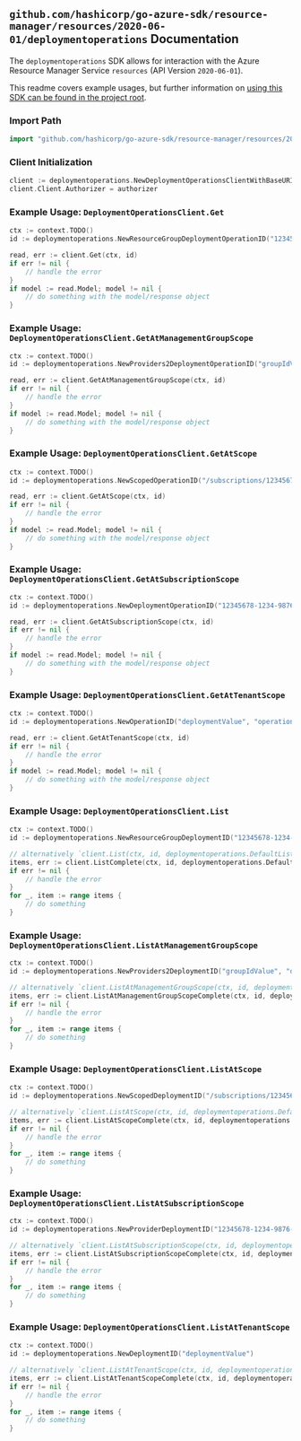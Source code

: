 
## `github.com/hashicorp/go-azure-sdk/resource-manager/resources/2020-06-01/deploymentoperations` Documentation

The `deploymentoperations` SDK allows for interaction with the Azure Resource Manager Service `resources` (API Version `2020-06-01`).

This readme covers example usages, but further information on [using this SDK can be found in the project root](https://github.com/hashicorp/go-azure-sdk/tree/main/docs).

### Import Path

```go
import "github.com/hashicorp/go-azure-sdk/resource-manager/resources/2020-06-01/deploymentoperations"
```


### Client Initialization

```go
client := deploymentoperations.NewDeploymentOperationsClientWithBaseURI("https://management.azure.com")
client.Client.Authorizer = authorizer
```


### Example Usage: `DeploymentOperationsClient.Get`

```go
ctx := context.TODO()
id := deploymentoperations.NewResourceGroupDeploymentOperationID("12345678-1234-9876-4563-123456789012", "example-resource-group", "deploymentValue", "operationIdValue")

read, err := client.Get(ctx, id)
if err != nil {
	// handle the error
}
if model := read.Model; model != nil {
	// do something with the model/response object
}
```


### Example Usage: `DeploymentOperationsClient.GetAtManagementGroupScope`

```go
ctx := context.TODO()
id := deploymentoperations.NewProviders2DeploymentOperationID("groupIdValue", "deploymentValue", "operationIdValue")

read, err := client.GetAtManagementGroupScope(ctx, id)
if err != nil {
	// handle the error
}
if model := read.Model; model != nil {
	// do something with the model/response object
}
```


### Example Usage: `DeploymentOperationsClient.GetAtScope`

```go
ctx := context.TODO()
id := deploymentoperations.NewScopedOperationID("/subscriptions/12345678-1234-9876-4563-123456789012/resourceGroups/some-resource-group", "deploymentValue", "operationIdValue")

read, err := client.GetAtScope(ctx, id)
if err != nil {
	// handle the error
}
if model := read.Model; model != nil {
	// do something with the model/response object
}
```


### Example Usage: `DeploymentOperationsClient.GetAtSubscriptionScope`

```go
ctx := context.TODO()
id := deploymentoperations.NewDeploymentOperationID("12345678-1234-9876-4563-123456789012", "deploymentValue", "operationIdValue")

read, err := client.GetAtSubscriptionScope(ctx, id)
if err != nil {
	// handle the error
}
if model := read.Model; model != nil {
	// do something with the model/response object
}
```


### Example Usage: `DeploymentOperationsClient.GetAtTenantScope`

```go
ctx := context.TODO()
id := deploymentoperations.NewOperationID("deploymentValue", "operationIdValue")

read, err := client.GetAtTenantScope(ctx, id)
if err != nil {
	// handle the error
}
if model := read.Model; model != nil {
	// do something with the model/response object
}
```


### Example Usage: `DeploymentOperationsClient.List`

```go
ctx := context.TODO()
id := deploymentoperations.NewResourceGroupDeploymentID("12345678-1234-9876-4563-123456789012", "example-resource-group", "deploymentValue")

// alternatively `client.List(ctx, id, deploymentoperations.DefaultListOperationOptions())` can be used to do batched pagination
items, err := client.ListComplete(ctx, id, deploymentoperations.DefaultListOperationOptions())
if err != nil {
	// handle the error
}
for _, item := range items {
	// do something
}
```


### Example Usage: `DeploymentOperationsClient.ListAtManagementGroupScope`

```go
ctx := context.TODO()
id := deploymentoperations.NewProviders2DeploymentID("groupIdValue", "deploymentValue")

// alternatively `client.ListAtManagementGroupScope(ctx, id, deploymentoperations.DefaultListAtManagementGroupScopeOperationOptions())` can be used to do batched pagination
items, err := client.ListAtManagementGroupScopeComplete(ctx, id, deploymentoperations.DefaultListAtManagementGroupScopeOperationOptions())
if err != nil {
	// handle the error
}
for _, item := range items {
	// do something
}
```


### Example Usage: `DeploymentOperationsClient.ListAtScope`

```go
ctx := context.TODO()
id := deploymentoperations.NewScopedDeploymentID("/subscriptions/12345678-1234-9876-4563-123456789012/resourceGroups/some-resource-group", "deploymentValue")

// alternatively `client.ListAtScope(ctx, id, deploymentoperations.DefaultListAtScopeOperationOptions())` can be used to do batched pagination
items, err := client.ListAtScopeComplete(ctx, id, deploymentoperations.DefaultListAtScopeOperationOptions())
if err != nil {
	// handle the error
}
for _, item := range items {
	// do something
}
```


### Example Usage: `DeploymentOperationsClient.ListAtSubscriptionScope`

```go
ctx := context.TODO()
id := deploymentoperations.NewProviderDeploymentID("12345678-1234-9876-4563-123456789012", "deploymentValue")

// alternatively `client.ListAtSubscriptionScope(ctx, id, deploymentoperations.DefaultListAtSubscriptionScopeOperationOptions())` can be used to do batched pagination
items, err := client.ListAtSubscriptionScopeComplete(ctx, id, deploymentoperations.DefaultListAtSubscriptionScopeOperationOptions())
if err != nil {
	// handle the error
}
for _, item := range items {
	// do something
}
```


### Example Usage: `DeploymentOperationsClient.ListAtTenantScope`

```go
ctx := context.TODO()
id := deploymentoperations.NewDeploymentID("deploymentValue")

// alternatively `client.ListAtTenantScope(ctx, id, deploymentoperations.DefaultListAtTenantScopeOperationOptions())` can be used to do batched pagination
items, err := client.ListAtTenantScopeComplete(ctx, id, deploymentoperations.DefaultListAtTenantScopeOperationOptions())
if err != nil {
	// handle the error
}
for _, item := range items {
	// do something
}
```
